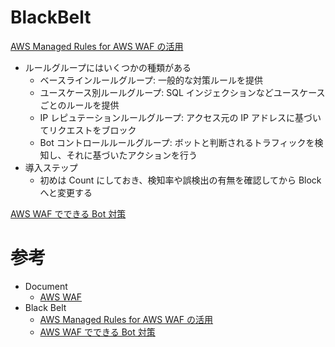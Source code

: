 # BlackBelt

[AWS Managed Rules for AWS WAF の活⽤](https://pages.awscloud.com/rs/112-TZM-766/images/202203_AWS_Black_Belt_AWS_Managed_Rules_for_AWS_WAF.pdf)

* ルールグループにはいくつかの種類がある
  * ベースラインルールグループ: 一般的な対策ルールを提供
  * ユースケース別ルールグループ: SQL インジェクションなどユースケースごとのルールを提供
  * IP レピュテーションルールグループ: アクセス元の IP アドレスに基づいてリクエストをブロック
  * Bot コントロールルールグループ: ボットと判断されるトラフィックを検知し、それに基づいたアクションを行う
* 導入ステップ
  * 初めは Count にしておき、検知率や誤検出の有無を確認してから Block へと変更する


[AWS WAF でできる Bot 対策](https://pages.awscloud.com/rs/112-TZM-766/images/202206_AWS_Black_Belt_AWS_WAF_Bot_mitigation.pdf)



# 参考

* Document
  * [AWS WAF](https://docs.aws.amazon.com/ja_jp/waf/latest/developerguide/waf-chapter.html)
* Black Belt
  * [AWS Managed Rules for AWS WAF の活⽤](https://pages.awscloud.com/rs/112-TZM-766/images/202203_AWS_Black_Belt_AWS_Managed_Rules_for_AWS_WAF.pdf)
  * [AWS WAF でできる Bot 対策](https://pages.awscloud.com/rs/112-TZM-766/images/202206_AWS_Black_Belt_AWS_WAF_Bot_mitigation.pdf)

